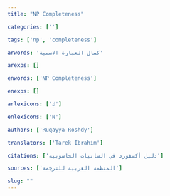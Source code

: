 ```yaml
---
title: "NP Completeness"

categories: ['']

tags: ['np', 'completeness']

arwords: 'كمال العبارة الاسمية'

arexps: []

enwords: ['NP Completeness']

enexps: []

arlexicons: ['ك']

enlexicons: ['N']

authors: ['Ruqayya Roshdy']

translators: ['Tarek Ibrahim']

citations: ['دليل أكسفورد في السانيات الحاسوبية']

sources: ['المنظمة العربية للترجمة']

slug: ""
---
```

